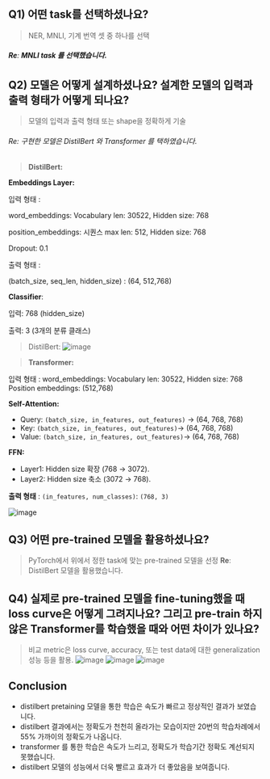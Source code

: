 ## Q1) 어떤 task를 선택하셨나요?

> NER, MNLI, 기계 번역 셋 중 하나를 선택

###### **Re**: **MNLI task 를 선택했습니다.**

## Q2) 모델은 어떻게 설계하셨나요? 설계한 모델의 입력과 출력 형태가 어떻게 되나요?

> 모델의 입력과 출력 형태 또는 shape을 정확하게 기술

###### Re: 구현한 모델은 DistilBert 와 Transformer 를 택하였습니다.

> **DistilBert:**

**Embeddings Layer:**

입력 형태 : 

word_embeddings:  Vocabulary  len: 30522, Hidden size: 768 

position_embeddings: 시퀀스 max len: 512, Hidden size: 768 

Dropout: 0.1

출력 형태 : 

(batch_size, seq_len, hidden_size) :  (64, 512,768)

**Classifier**: 

입력: 768 (hidden_size) 

출력: 3 (3개의 분류 클래스)

> DistilBert:
> ![image](https://github.com/user-attachments/assets/04f48f12-e342-4bc1-a5f9-95e33244d954)

> **Transformer:**

입력 형태 :
word_embeddings:  Vocabulary  len: 30522, Hidden size: 768
Position embeddings: (512,768)

**Self-Attention:**

* Query: `(batch_size, in_features, out_features)` -> (64, 768, 768)
* Key: `(batch_size, in_features, out_features)`-> (64, 768, 768)
* Value: `(batch_size, in_features, out_features)`-> (64, 768, 768)

**FFN:**

* Layer1: Hidden size 확장 (768 → 3072).
* Layer2: Hidden size 축소 (3072 → 768).

**출력 형태** : `(in_features, num_classes)`: `(768, 3)`

![image](https://github.com/user-attachments/assets/92cb4c82-7cb3-4ad3-b8a2-63b9b9adff17)


## Q3) 어떤 pre-trained 모델을 활용하셨나요?

> PyTorch에서 위에서 정한 task에 맞는 pre-trained 모델을 선정
> **Re**: DistilBert 모델을 활용했습니다.

## Q4) 실제로 pre-trained 모델을 fine-tuning했을 때 loss curve은 어떻게 그려지나요? 그리고 pre-train 하지 않은 Transformer를 학습했을 때와 어떤 차이가 있나요?

> 비교 metric은 loss curve, accuracy, 또는 test data에 대한 generalization 성능 등을 활용.
> ![image](https://github.com/user-attachments/assets/e96b2c90-bfbf-4b5e-99dc-8362d014a330)
> ![image](https://github.com/user-attachments/assets/b887131f-ece2-402a-bab8-e2329596f6ee)
> ![image](https://github.com/user-attachments/assets/0338e3c1-98e0-422b-adf6-16c2d0c85526)

## Conclusion

* distilbert pretaining 모델을 통한 학습은 속도가 빠르고 정상적인 결과가 보였습니다.
* distilbert 결과에서는 정확도가 천천히 올라가는 모습이지만 20번의 학습차례에서 55% 가까이의 정확도가 나옵니다.
* transformer 를 통한 학습은 속도가 느리고, 정확도가 학습기간 정확도 계선되지 못했습니다.
* distilbert 모델의 성능에서 더욱 빨르고 효과가 더 좋았음을 보여줍니다.



